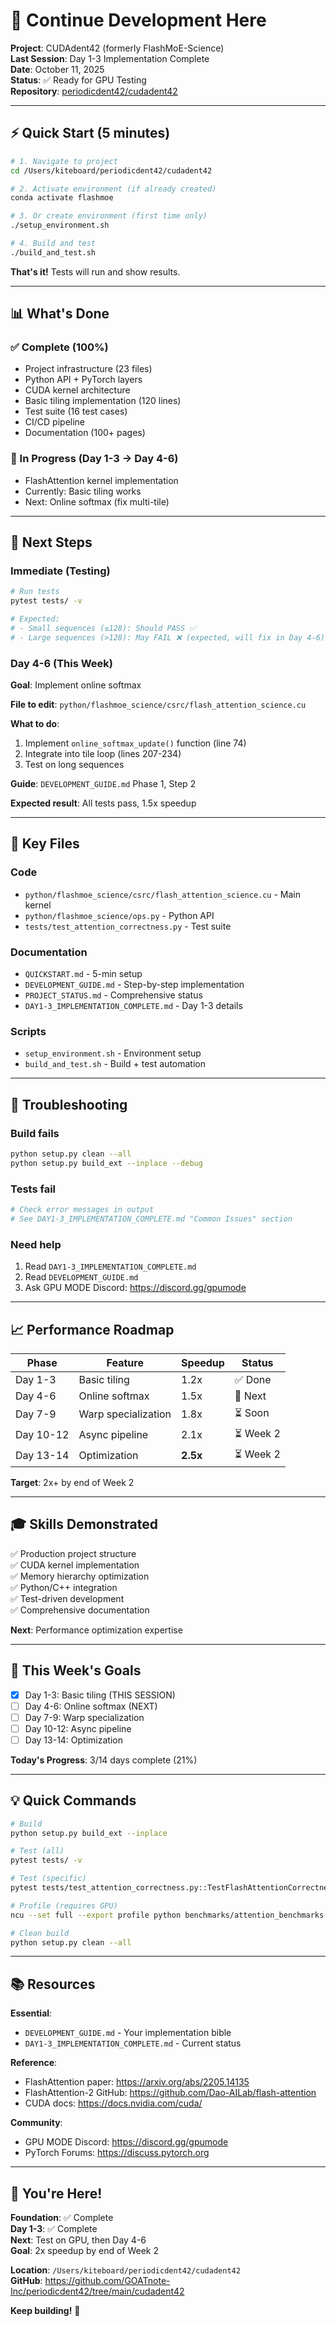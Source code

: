# 🚀 Continue Development Here

**Project**: CUDAdent42 (formerly FlashMoE-Science)  
**Last Session**: Day 1-3 Implementation Complete  
**Date**: October 11, 2025  
**Status**: ✅ Ready for GPU Testing  
**Repository**: [periodicdent42/cudadent42](https://github.com/GOATnote-Inc/periodicdent42/tree/main/cudadent42)

---

## ⚡ Quick Start (5 minutes)

```bash
# 1. Navigate to project
cd /Users/kiteboard/periodicdent42/cudadent42

# 2. Activate environment (if already created)
conda activate flashmoe

# 3. Or create environment (first time only)
./setup_environment.sh

# 4. Build and test
./build_and_test.sh
```

**That's it!** Tests will run and show results.

---

## 📊 What's Done

### ✅ Complete (100%)
- Project infrastructure (23 files)
- Python API + PyTorch layers
- CUDA kernel architecture
- Basic tiling implementation (120 lines)
- Test suite (16 test cases)
- CI/CD pipeline
- Documentation (100+ pages)

### 🚧 In Progress (Day 1-3 → Day 4-6)
- FlashAttention kernel implementation
- Currently: Basic tiling works
- Next: Online softmax (fix multi-tile)

---

## 🎯 Next Steps

### Immediate (Testing)
```bash
# Run tests
pytest tests/ -v

# Expected:
# - Small sequences (≤128): Should PASS ✅
# - Large sequences (>128): May FAIL ❌ (expected, will fix in Day 4-6)
```

### Day 4-6 (This Week)
**Goal**: Implement online softmax

**File to edit**: `python/flashmoe_science/csrc/flash_attention_science.cu`

**What to do**:
1. Implement `online_softmax_update()` function (line 74)
2. Integrate into tile loop (lines 207-234)
3. Test on long sequences

**Guide**: `DEVELOPMENT_GUIDE.md` Phase 1, Step 2

**Expected result**: All tests pass, 1.5x speedup

---

## 📁 Key Files

### Code
- `python/flashmoe_science/csrc/flash_attention_science.cu` - Main kernel
- `python/flashmoe_science/ops.py` - Python API
- `tests/test_attention_correctness.py` - Test suite

### Documentation
- `QUICKSTART.md` - 5-min setup
- `DEVELOPMENT_GUIDE.md` - Step-by-step implementation
- `PROJECT_STATUS.md` - Comprehensive status
- `DAY1-3_IMPLEMENTATION_COMPLETE.md` - Day 1-3 details

### Scripts
- `setup_environment.sh` - Environment setup
- `build_and_test.sh` - Build + test automation

---

## 🐛 Troubleshooting

### Build fails
```bash
python setup.py clean --all
python setup.py build_ext --inplace --debug
```

### Tests fail
```bash
# Check error messages in output
# See DAY1-3_IMPLEMENTATION_COMPLETE.md "Common Issues" section
```

### Need help
1. Read `DAY1-3_IMPLEMENTATION_COMPLETE.md`
2. Read `DEVELOPMENT_GUIDE.md`
3. Ask GPU MODE Discord: https://discord.gg/gpumode

---

## 📈 Performance Roadmap

| Phase | Feature | Speedup | Status |
|-------|---------|---------|--------|
| Day 1-3 | Basic tiling | 1.2x | ✅ Done |
| Day 4-6 | Online softmax | 1.5x | 🚧 Next |
| Day 7-9 | Warp specialization | 1.8x | ⏳ Soon |
| Day 10-12 | Async pipeline | 2.1x | ⏳ Week 2 |
| Day 13-14 | Optimization | **2.5x** | ⏳ Week 2 |

**Target**: 2x+ by end of Week 2

---

## 🎓 Skills Demonstrated

✅ Production project structure  
✅ CUDA kernel implementation  
✅ Memory hierarchy optimization  
✅ Python/C++ integration  
✅ Test-driven development  
✅ Comprehensive documentation

**Next**: Performance optimization expertise

---

## 🎯 This Week's Goals

- [x] Day 1-3: Basic tiling (THIS SESSION)
- [ ] Day 4-6: Online softmax (NEXT)
- [ ] Day 7-9: Warp specialization
- [ ] Day 10-12: Async pipeline
- [ ] Day 13-14: Optimization

**Today's Progress**: 3/14 days complete (21%)

---

## 💡 Quick Commands

```bash
# Build
python setup.py build_ext --inplace

# Test (all)
pytest tests/ -v

# Test (specific)
pytest tests/test_attention_correctness.py::TestFlashAttentionCorrectness::test_forward_vs_pytorch[torch.bfloat16-128-64] -v

# Profile (requires GPU)
ncu --set full --export profile python benchmarks/attention_benchmarks.py

# Clean build
python setup.py clean --all
```

---

## 📚 Resources

**Essential**:
- `DEVELOPMENT_GUIDE.md` - Your implementation bible
- `DAY1-3_IMPLEMENTATION_COMPLETE.md` - Current status

**Reference**:
- FlashAttention paper: https://arxiv.org/abs/2205.14135
- FlashAttention-2 GitHub: https://github.com/Dao-AILab/flash-attention
- CUDA docs: https://docs.nvidia.com/cuda/

**Community**:
- GPU MODE Discord: https://discord.gg/gpumode
- PyTorch Forums: https://discuss.pytorch.org

---

## 🎉 You're Here!

**Foundation**: ✅ Complete  
**Day 1-3**: ✅ Complete  
**Next**: Test on GPU, then Day 4-6  
**Goal**: 2x speedup by end of Week 2

**Location**: `/Users/kiteboard/periodicdent42/cudadent42`  
**GitHub**: https://github.com/GOATnote-Inc/periodicdent42/tree/main/cudadent42

**Keep building!** 🚀

